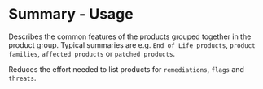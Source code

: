 # Summary - Usage

Describes the common features of the products grouped together in the product group.
Typical summaries are e.g. `End of Life products`, `product families`, `affected products` or `patched products`.

Reduces the effort needed to list products for `remediations`, `flags` and `threats`.
